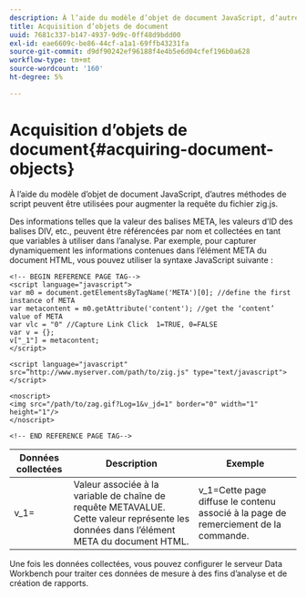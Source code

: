 ```yaml
---
description: À l’aide du modèle d’objet de document JavaScript, d’autres méthodes de script peuvent être utilisées pour augmenter la requête du fichier zig.js.
title: Acquisition d’objets de document
uuid: 7681c337-b147-4937-9d9c-0ff48d9bdd00
exl-id: eae6609c-be86-44cf-a1a1-69ffb43231fa
source-git-commit: d9df90242ef96188f4e4b5e6d04cfef196b0a628
workflow-type: tm+mt
source-wordcount: '160'
ht-degree: 5%

---
```


# Acquisition d’objets de document{#acquiring-document-objects}

À l’aide du modèle d’objet de document JavaScript, d’autres méthodes de script peuvent être utilisées pour augmenter la requête du fichier zig.js.

Des informations telles que la valeur des balises META, les valeurs d’ID des balises DIV, etc., peuvent être référencées par nom et collectées en tant que variables à utiliser dans l’analyse. Par exemple, pour capturer dynamiquement les informations contenues dans l’élément META du document HTML, vous pouvez utiliser la syntaxe JavaScript suivante :

```
<!-- BEGIN REFERENCE PAGE TAG--> 
<script language="javascript"> 
var m0 = document.getElementsByTagName('META')[0]; //define the first instance of META 
var metacontent = m0.getAttribute('content'); //get the ‘content’ value of META 
var vlc = "0" //Capture Link Click  1=TRUE, 0=FALSE 
var v = {}; 
v["_1"] = metacontent; 
</script> 
 
<script language="javascript" src=”http://www.myserver.com/path/to/zig.js" type="text/javascript"></script> 
 
<noscript> 
<img src="/path/to/zag.gif?Log=1&v_jd=1" border="0" width="1" height="1"/> 
</noscript> 
 
<!-- END REFERENCE PAGE TAG-->
```

| Données collectées | Description | Exemple |
|---|---|---|
| v_1= | Valeur associée à la variable de chaîne de requête METAVALUE. Cette valeur représente les données dans l’élément META du document HTML. | v_1=Cette page diffuse le contenu associé à la page de remerciement de la commande. |

Une fois les données collectées, vous pouvez configurer le serveur Data Workbench pour traiter ces données de mesure à des fins d’analyse et de création de rapports.
